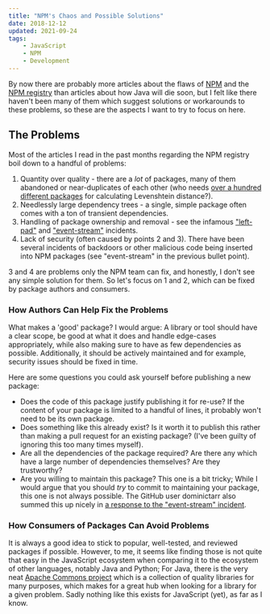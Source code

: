 ```yaml
---
title: "NPM's Chaos and Possible Solutions"
date: 2018-12-12
updated: 2021-09-24
tags:
    - JavaScript
    - NPM
    - Development
---
```


By now there are probably more articles about the flaws of [NPM](https://github.com/npm/cli) and the [NPM registry](https://www.npmjs.com/) than articles about how Java will die soon, but I felt like there haven't been many of them which suggest solutions or workarounds to these problems, so these are the aspects I want to try to focus on here.

<!-- more -->

## The Problems

Most of the articles I read in the past months regarding the NPM registry boil down to a handful of problems:

1.  Quantity over quality - there are a _lot_ of packages, many of them abandoned or near-duplicates of each other (who needs [over a hundred different packages](https://www.npmjs.com/search?q=levenshtein) for calculating Levenshtein distance?).
2.  Needlessly large dependency trees - a single, simple package often comes with a ton of transient dependencies.
3.  Handling of package ownership and removal - see the infamous ["left-pad"](https://github.com/stevemao/left-pad/issues/4) and ["event-stream"](https://github.com/dominictarr/event-stream/issues/116) incidents.
4.  Lack of security (often caused by points 2 and 3). There have been several incidents of backdoors or other malicious code being inserted into NPM packages (see "event-stream" in the previous bullet point).

3 and 4 are problems only the NPM team can fix, and honestly, I don't see any simple solution for them. So let's focus on 1 and 2, which can be fixed by package authors and consumers.

### How Authors Can Help Fix the Problems

What makes a 'good' package? I would argue: A library or tool should have a clear scope, be good at what it does and handle edge-cases appropriately, while also making sure to have as few dependencies as possible. Additionally, it should be actively maintained and for example, security issues should be fixed in time.

Here are some questions you could ask yourself before publishing a new package:

-   Does the code of this package justify publishing it for re-use? If the content of your package is limited to a handful of lines, it probably won't need to be its own package.
-   Does something like this already exist? Is it worth it to publish this rather than making a pull request for an existing package? (I've been guilty of ignoring this too many times myself).
-   Are all the dependencies of the package required? Are there any which have a large number of dependencies themselves? Are they trustworthy?
-   Are you willing to maintain this package? This one is a bit tricky; While I would argue that you should _try_ to commit to maintaining your package, this one is not always possible. The GitHub user dominictarr also summed this up nicely in [a response to the "event-stream" incident](https://gist.github.com/dominictarr/9fd9c1024c94592bc7268d36b8d83b3a).

### How Consumers of Packages Can Avoid Problems

It is always a good idea to stick to popular, well-tested, and reviewed packages if possible. However, to me, it seems like finding those is not quite that easy in the JavaScript ecosystem when comparing it to the ecosystem of other languages, notably Java and Python; For Java, there is the very neat [Apache Commons project](https://commons.apache.org/) which is a collection of quality libraries for many purposes, which makes for a great hub when looking for a library for a given problem. Sadly nothing like this exists for JavaScript (yet), as far as I know.
